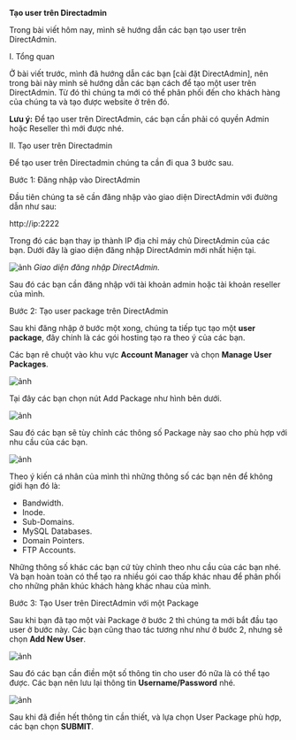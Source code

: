 **Tạo user trên Directadmin**

Trong bài viết hôm nay, mình sẽ hướng dẫn các bạn tạo user trên DirectAdmin.

I. Tổng quan

Ở bài viết trước, mình đã hướng dẫn các bạn [cài đặt DirectAdmin], nên trong bài này mình sẽ hướng dẫn các bạn cách để tạo một user trên DirectAdmin. Từ đó thì chúng ta mới có thể phân phối đến cho khách hàng của chúng ta và tạo được website ở trên đó.

**Lưu ý:** Để tạo user trên DirectAdmin, các bạn cần phải có quyền Admin hoặc Reseller thì mới được nhé.

II. Tạo user trên Directadmin

Để tạo user trên Directadmin chúng ta cần đi qua 3 bước sau.

Bước 1: Đăng nhập vào DirectAdmin

Đầu tiên chúng ta sẽ cần đăng nhập vào giao diện DirectAdmin với đường dẫn như sau:


http://ip:2222


Trong đó các bạn thay ip thành IP địa chỉ máy chủ DirectAdmin của các bạn. Dưới đây là giao diện đăng nhập DirectAdmin mới nhất hiện tại.

![ảnh](https://user-images.githubusercontent.com/101308077/159183579-f88510d3-b19b-40be-940f-50260a2efdcd.png)
*Giao diện đăng nhập DirectAdmin.*

Sau đó các bạn cần đăng nhập với tài khoản admin hoặc tài khoản reseller của mình.

Bước 2: Tạo user package trên DirectAdmin

Sau khi đăng nhập ở bước một xong, chúng ta tiếp tục tạo một **user package**, đây chính là các gói hosting tạo ra theo ý của các bạn.

Các bạn rê chuột vào khu vực **Account Manager** và chọn **Manage User Packages**.

![ảnh](https://user-images.githubusercontent.com/101308077/159183592-2e0878de-4f52-4dc8-9be0-67d5d7bb92e4.png)

Tại đây các bạn chọn nút Add Package như hình bên dưới.

![ảnh](https://user-images.githubusercontent.com/101308077/159183614-df5672f7-07b8-4fbb-9f66-e44ddc94377a.png)

Sau đó các bạn sẽ tùy chỉnh các thông số Package này sao cho phù hợp với nhu cầu của các bạn.

![ảnh](https://user-images.githubusercontent.com/101308077/159183621-3f7db380-3400-4404-8d83-4039c80fabfe.png)

Theo ý kiến cá nhân của mình thì những thông số các bạn nên để không giới hạn đó là:

- Bandwidth.
- Inode.
- Sub-Domains.
- MySQL Databases.
- Domain Pointers.
- FTP Accounts.

Những thông số khác các bạn cứ tùy chỉnh theo nhu cầu của các bạn nhé. Và bạn hoàn toàn có thể tạo ra nhiều gói cao thấp khác nhau để phân phối cho những phân khúc khách hàng khác nhau của mình.

Bước 3: Tạo User trên DirectAdmin với một Package

Sau khi bạn đã tạo một vài Package ở bước 2 thì chúng ta mới bắt đầu tạo user ở bước này. Các bạn cũng thao tác tương như như ở bước 2, nhưng sẽ chọn **Add New User**.

![ảnh](https://user-images.githubusercontent.com/101308077/159183626-b1544d80-4e97-44e3-832b-a829de4af1f1.png)

Sau đó các bạn cần điền một số thông tin cho user đó nữa là có thể tạo được. Các bạn nên lưu lại thông tin **Username/Password** nhé.

![ảnh](https://user-images.githubusercontent.com/101308077/159183630-450a72b7-3edd-478f-87af-4d0f43b55636.png)

Sau khi đã điền hết thông tin cần thiết, và lựa chọn User Package phù hợp, các bạn chọn **SUBMIT**.

